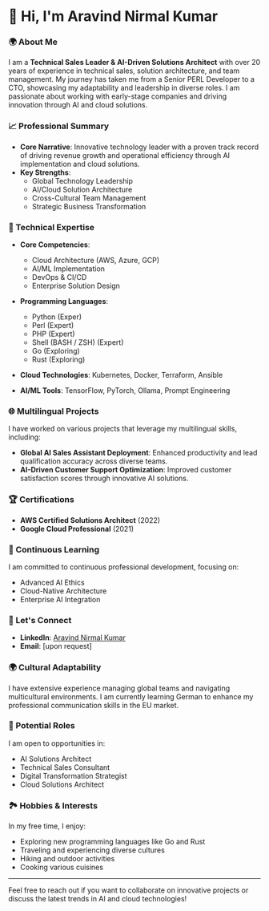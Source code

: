 # 👋 Hi, I'm Aravind Nirmal Kumar

### 🌍 About Me
I am a **Technical Sales Leader & AI-Driven Solutions Architect** with over 20 years of experience in technical sales, solution architecture, and team management. My journey has taken me from a Senior PERL Developer to a CTO, showcasing my adaptability and leadership in diverse roles. I am passionate about working with early-stage companies and driving innovation through AI and cloud solutions.

### 📈 Professional Summary
- **Core Narrative**: Innovative technology leader with a proven track record of driving revenue growth and operational efficiency through AI implementation and cloud solutions.
- **Key Strengths**:
  - Global Technology Leadership
  - AI/Cloud Solution Architecture
  - Cross-Cultural Team Management
  - Strategic Business Transformation

### 💼 Technical Expertise
- **Core Competencies**:
  - Cloud Architecture (AWS, Azure, GCP)
  - AI/ML Implementation
  - DevOps & CI/CD
  - Enterprise Solution Design

- **Programming Languages**:
  - Python (Exper)
  - Perl (Expert)
  - PHP (Expert)
  - Shell (BASH / ZSH) (Expert)
  - Go (Exploring)
  - Rust (Exploring)

- **Cloud Technologies**: Kubernetes, Docker, Terraform, Ansible

- **AI/ML Tools**: TensorFlow, PyTorch, Ollama, Prompt Engineering

### 🌐 Multilingual Projects
I have worked on various projects that leverage my multilingual skills, including:
- **Global AI Sales Assistant Deployment**: Enhanced productivity and lead qualification accuracy across diverse teams.
- **AI-Driven Customer Support Optimization**: Improved customer satisfaction scores through innovative AI solutions.

### 🏆 Certifications
- **AWS Certified Solutions Architect** (2022)
- **Google Cloud Professional** (2021)

### 🌱 Continuous Learning
I am committed to continuous professional development, focusing on:
- Advanced AI Ethics
- Cloud-Native Architecture
- Enterprise AI Integration

### 🤝 Let's Connect
- **LinkedIn**: [Aravind Nirmal Kumar](https://www.linkedin.com/in/aravindnirmalkumar/)
- **Email**: [upon request]

### 🌍 Cultural Adaptability
I have extensive experience managing global teams and navigating multicultural environments. I am currently learning German to enhance my professional communication skills in the EU market.

### 🎯 Potential Roles
I am open to opportunities in:
- AI Solutions Architect
- Technical Sales Consultant
- Digital Transformation Strategist
- Cloud Solutions Architect

### 🏞️ Hobbies & Interests
In my free time, I enjoy:
- Exploring new programming languages like Go and Rust
- Traveling and experiencing diverse cultures
- Hiking and outdoor activities
- Cooking various cuisines

---

Feel free to reach out if you want to collaborate on innovative projects or discuss the latest trends in AI and cloud technologies!
